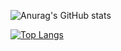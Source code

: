![Anurag's GitHub stats](https://github-readme-stats.vercel.app/api?username=TecAngolano&show_icons=true&theme=monokai)

[![Top Langs](https://github-readme-stats.vercel.app/api/top-langs/?username=TecAngolano&langs_count=3&theme=monokai)](https://github.com/anuraghazra/github-readme-stats)

